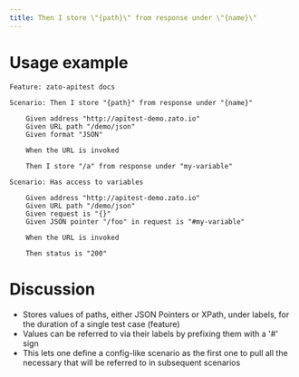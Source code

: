 ```yaml
---
title: Then I store \"{path}\" from response under \"{name}\"
---
```


Usage example
=============

    Feature: zato-apitest docs

    Scenario: Then I store "{path}" from response under "{name}"

        Given address "http://apitest-demo.zato.io"
        Given URL path "/demo/json"
        Given format "JSON"

        When the URL is invoked

        Then I store "/a" from response under "my-variable"

    Scenario: Has access to variables

        Given address "http://apitest-demo.zato.io"
        Given URL path "/demo/json"
        Given request is "{}"
        Given JSON pointer "/foo" in request is "#my-variable"

        When the URL is invoked

        Then status is "200"

Discussion
==========

-   Stores values of paths, either JSON Pointers or XPath, under labels,
    for the duration of a single test case (feature)
-   Values can be referred to via their labels by prefixing them with a
    \'\#\' sign
-   This lets one define a config-like scenario as the first one to pull
    all the necessary that will be referred to in subsequent scenarios
